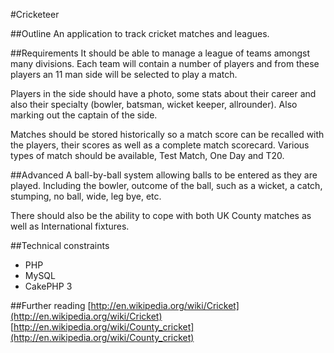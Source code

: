 #Cricketeer

##Outline
An application to track cricket matches and leagues.

##Requirements
It should be able to manage a league of teams amongst many divisions. Each team will contain a number of players and from these players an 11 man side will be selected to play a match.

Players in the side should have a photo, some stats about their career and also their specialty (bowler, batsman, wicket keeper, allrounder). Also marking out the captain of the side.

Matches should be stored historically so a match score can be recalled with the players, their scores as well as a complete match scorecard. Various types of match should be available, Test Match, One Day and T20.

##Advanced
A ball-by-ball system allowing balls to be entered as they are played. Including the bowler, outcome of the ball, such as a wicket, a catch, stumping, no ball, wide, leg bye, etc.

There should also be the ability to cope with both UK County matches as well as International fixtures.

##Technical constraints
* PHP
* MySQL
* CakePHP 3

##Further reading
[http://en.wikipedia.org/wiki/Cricket](http://en.wikipedia.org/wiki/Cricket)
[http://en.wikipedia.org/wiki/County_cricket](http://en.wikipedia.org/wiki/County_cricket)
